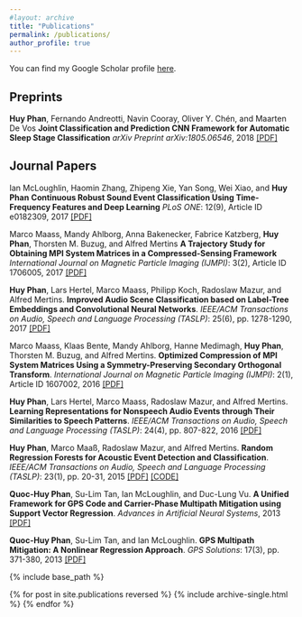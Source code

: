 ```yaml
---
#layout: archive
title: "Publications"
permalink: /publications/
author_profile: true
---
```


  You can find my Google Scholar profile [here](https://scholar.google.com/citations?hl=en&user=RegoACcAAAAJ).

Preprints
------
**Huy Phan**, Fernando Andreotti, Navin Cooray, Oliver Y. Chén, and Maarten De Vos
__Joint Classification and Prediction CNN Framework for Automatic Sleep Stage Classification__
*arXiv Preprint arXiv:1805.06546*, 2018
[[PDF]](https://arxiv.org/pdf/1805.06546)

Journal Papers
------
Ian McLoughlin, Haomin Zhang, Zhipeng Xie, Yan Song, Wei Xiao, and **Huy Phan**
__Continuous Robust Sound Event Classification Using Time-Frequency Features and Deep Learning__
*PLoS ONE*: 12(9), Article ID e0182309, 2017
[[PDF]](http://journals.plos.org/plosone/article?id=10.1371/journal.pone.0182309)

Marco Maass, Mandy Ahlborg, Anna Bakenecker, Fabrice Katzberg, **Huy Phan**, Thorsten M. Buzug, and Alfred Mertins
__A Trajectory Study for Obtaining MPI System Matrices in a Compressed-Sensing Framework__
*International Journal on Magnetic Particle Imaging (IJMPI)*: 3(2), Article ID 1706005, 2017
[[PDF]](https://journal.iwmpi.org/index.php/iwmpi/article/view/85/117)

**Huy Phan**, Lars Hertel, Marco Maass, Philipp Koch, Radoslaw Mazur, and Alfred Mertins. __Improved Audio Scene Classification based on Label-Tree Embeddings and Convolutional Neural Networks__. *IEEE/ACM Transactions on Audio, Speech and Language Processing (TASLP)*: 25(6), pp. 1278-1290, 2017 [[PDF]](http://ieeexplore.ieee.org/document/7933052/)

Marco Maass, Klaas Bente, Mandy Ahlborg, Hanne Medimagh, **Huy Phan**, Thorsten M. Buzug, and Alfred Mertins. __Optimized Compression of MPI System Matrices Using a Symmetry-Preserving Secondary Orthogonal Transform__. *International Journal on Magnetic Particle Imaging (IJMPI)*: 2(1), Article ID 1607002, 2016 [[PDF]](https://journal.iwmpi.org/index.php/iwmpi/article/download/30/22)

**Huy Phan**, Lars Hertel, Marco Maass, Radoslaw Mazur, and Alfred Mertins. __Learning Representations for Nonspeech Audio Events through Their Similarities to Speech Patterns__. *IEEE/ACM Transactions on Audio, Speech and Language Processing (TASLP)*: 24(4), pp. 807-822, 2016 [[PDF]](http://www.isip.uni-luebeck.de/fileadmin/files/publications/phan2016b.pdf)
    
**Huy Phan**, Marco Maaß, Radoslaw Mazur, and Alfred Mertins. __Random Regression Forests for Acoustic Event Detection and Classification__. *IEEE/ACM Transactions on Audio, Speech and Language Processing (TASLP)*: 23(1), pp. 20-31, 2015 [[PDF]](http://www.isip.uni-luebeck.de/fileadmin/files/publications/phan2015_02.pdf) [[CODE]](https://github.com/pquochuy/regression_forest)

**Quoc-Huy Phan**, Su-Lim Tan, Ian McLoughlin, and Duc-Lung Vu. __A Unified Framework for GPS Code and Carrier-Phase Multipath Mitigation using Support Vector Regression__. *Advances in Artificial Neural Systems*, 2013 [[PDF]](http://downloads.hindawi.com/journals/aans/2013/240564.pdf)

**Quoc-Huy Phan**, Su-Lim Tan, and Ian McLoughlin. __GPS Multipath Mitigation: A Nonlinear Regression Approach__. *GPS Solutions*: 17(3), pp. 371-380, 2013 [[PDF]](https://www.dropbox.com/s/jti32ne6pe9hsm3/2012_MultipathRegression_GPSS_rev_2.0.pdf?dl=1)
    
{% include base_path %}

{% for post in site.publications reversed %}
  {% include archive-single.html %}
{% endfor %}
